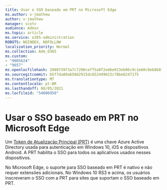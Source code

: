```yaml
---
title: Usar o SSO baseado em PRT no Microsoft Edge
ms.author: v-jmathew
author: v-jmathew
manager: scotv
audience: Admin
ms.topic: article
ms.service: o365-administration
ROBOTS: NOINDEX, NOFOLLOW
localization_priority: Normal
ms.collection: Adm_O365
ms.custom:
- "9005624"
- "9657"
ms.openlocfilehash: 2980739f3a7c7200ceff5a0f2ed6e913eb06c9c1e60c8eb8b8f102f3f2760f01
ms.sourcegitcommit: b5f7da89a650d2915dc652449623c78be6247175
ms.translationtype: MT
ms.contentlocale: pt-BR
ms.lasthandoff: 08/05/2021
ms.locfileid: "54006950"
---
```

# <a name="use-prt-based-sso-in-microsoft-edge"></a>Usar o SSO baseado em PRT no Microsoft Edge

Um [Token de Atualização Principal (PRT)](https://go.microsoft.com/fwlink/?linkid=2133632) é uma chave Azure Active Directory usada para autenticação em Windows 10, iOS e dispositivos Android. A PRT habilita o SSO para todos os aplicativos usados nesses dispositivos.

No Microsoft Edge, o suporte para SSO baseado em PRT é nativo e não requer extensões adicionais. No Windows 10 RS3 e acima, os usuários inscreveram o SSO com a PRT para sites que suportam o SSO baseado em PRT.
